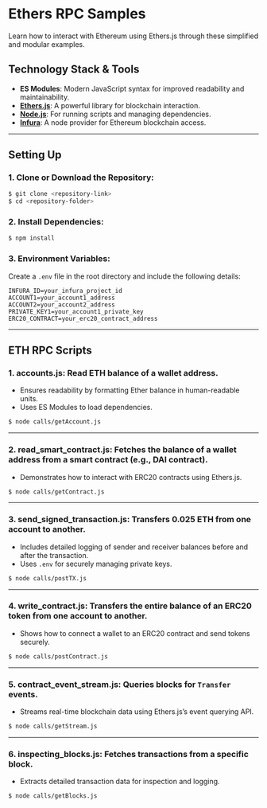 # Ethers RPC Samples
Learn how to interact with Ethereum using Ethers.js through these simplified and modular examples.

## Technology Stack & Tools

- **ES Modules**: Modern JavaScript syntax for improved readability and maintainability.
- **[Ethers.js](https://docs.ethers.io/v6/)**: A powerful library for blockchain interaction.
- **[Node.js](https://nodejs.org/en/)**: For running scripts and managing dependencies.
- **[Infura](https://infura.io/)**: A node provider for Ethereum blockchain access.

---

## Setting Up
### 1. Clone or Download the Repository:
```bash
$ git clone <repository-link>
$ cd <repository-folder>
```

### 2. Install Dependencies:
```bash
$ npm install
```

### 3. Environment Variables:
Create a `.env` file in the root directory and include the following details:
```env
INFURA_ID=your_infura_project_id
ACCOUNT1=your_account1_address
ACCOUNT2=your_account2_address
PRIVATE_KEY1=your_account1_private_key
ERC20_CONTRACT=your_erc20_contract_address
```

---

## ETH RPC Scripts

### 1. **accounts.js**: Read ETH balance of a wallet address.
- Ensures readability by formatting Ether balance in human-readable units.
- Uses ES Modules to load dependencies.
```bash
$ node calls/getAccount.js
```

---

### 2. **read_smart_contract.js**: Fetches the balance of a wallet address from a smart contract (e.g., DAI contract).
- Demonstrates how to interact with ERC20 contracts using Ethers.js.
```bash
$ node calls/getContract.js
```

---

### 3. **send_signed_transaction.js**: Transfers 0.025 ETH from one account to another.
- Includes detailed logging of sender and receiver balances before and after the transaction.
- Uses `.env` for securely managing private keys.
```bash
$ node calls/postTX.js
```

---

### 4. **write_contract.js**: Transfers the entire balance of an ERC20 token from one account to another.
- Shows how to connect a wallet to an ERC20 contract and send tokens securely.
```bash
$ node calls/postContract.js
```

---

### 5. **contract_event_stream.js**: Queries blocks for `Transfer` events.
- Streams real-time blockchain data using Ethers.js’s event querying API.
```bash
$ node calls/getStream.js
```

---

### 6. **inspecting_blocks.js**: Fetches transactions from a specific block.
- Extracts detailed transaction data for inspection and logging.
```bash
$ node calls/getBlocks.js
```
